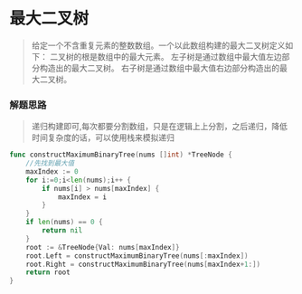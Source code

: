 # 最大二叉树
> 给定一个不含重复元素的整数数组。一个以此数组构建的最大二叉树定义如下：
  二叉树的根是数组中的最大元素。
  左子树是通过数组中最大值左边部分构造出的最大二叉树。
  右子树是通过数组中最大值右边部分构造出的最大二叉树。

### 解题思路
> 递归构建即可,每次都要分割数组，只是在逻辑上上分割，之后递归，降低时间复杂度的话，可以使用栈来模拟递归
```go
func constructMaximumBinaryTree(nums []int) *TreeNode {
	//先找到最大值
	maxIndex := 0
	for i:=0;i<len(nums);i++ {
		if nums[i] > nums[maxIndex] {
			maxIndex = i
		}
	}
	if len(nums) == 0 {
		return nil
	}
	root := &TreeNode{Val: nums[maxIndex]}
	root.Left = constructMaximumBinaryTree(nums[:maxIndex])
	root.Right = constructMaximumBinaryTree(nums[maxIndex+1:])
	return root
}
```
